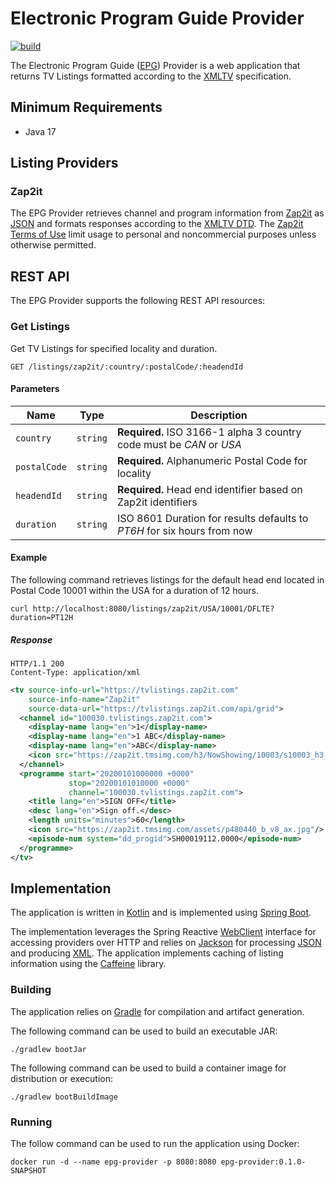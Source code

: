 # Electronic Program Guide Provider

[![build](https://github.com/exceptionfactory/epg-provider/actions/workflows/build.yml/badge.svg)](https://github.com/exceptionfactory/epg-provider/actions/workflows/build.yml)

The Electronic Program Guide ([EPG](https://en.wikipedia.org/wiki/Electronic_program_guide))
Provider is a web application that returns TV Listings formatted according to the [XMLTV](https://www.xmltv.org)
specification.

## Minimum Requirements

- Java 17

## Listing Providers

### Zap2it

The EPG Provider retrieves channel and program information from
[Zap2it](https://tvlistings.zap2it.com) as [JSON](https://en.wikipedia.org/wiki/JSON) and formats responses
according to the [XMLTV DTD](https://github.com/XMLTV/xmltv/blob/master/xmltv.dtd).
The [Zap2it Terms of Use](https://feedback.zap2it.com/terms-of-use/) limit usage to personal and noncommercial purposes
unless otherwise permitted.

## REST API

The EPG Provider supports the following REST API resources:

### Get Listings

Get TV Listings for specified locality and duration.

```
GET /listings/zap2it/:country/:postalCode/:headendId
```

#### Parameters

|Name            |Type        |Description                                                            |
|----------------|------------|-----------------------------------------------------------------------|
|```country```   |```string```|**Required.** ISO 3166-1 alpha 3 country code must be *CAN* or *USA*   |
|```postalCode```|```string```|**Required.** Alphanumeric Postal Code for locality                    |
|```headendId``` |```string```|**Required.** Head end identifier based on Zap2it identifiers          |
|```duration```  |```string```|ISO 8601 Duration for results defaults to *PT6H* for six hours from now|

#### Example

The following command retrieves listings for the default head end located in Postal Code 10001 within the USA
for a duration of 12 hours.

```shell script
curl http://localhost:8080/listings/zap2it/USA/10001/DFLTE?duration=PT12H
```

##### Response

```
HTTP/1.1 200
Content-Type: application/xml
```
```xml
<tv source-info-url="https://tvlistings.zap2it.com"
    source-info-name="Zap2it"
    source-data-url="https://tvlistings.zap2it.com/api/grid">
  <channel id="100030.tvlistings.zap2it.com">
    <display-name lang="en">1</display-name>
    <display-name lang="en">1 ABC</display-name>
    <display-name lang="en">ABC</display-name>
    <icon src="https://zap2it.tmsimg.com/h3/NowShowing/10003/s10003_h3_aa.png"/>
  </channel>
  <programme start="20200101000000 +0000"
             stop="20200101010000 +0000"
             channel="100030.tvlistings.zap2it.com">
    <title lang="en">SIGN OFF</title>
    <desc lang="en">Sign off.</desc>
    <length units="minutes">60</length>
    <icon src="https://zap2it.tmsimg.com/assets/p480440_b_v8_ax.jpg"/>
    <episode-num system="dd_progid">SH00019112.0000</episode-num>
  </programme>
</tv>
```

## Implementation

The application is written in [Kotlin](https://kotlinlang.org/)
and is implemented using [Spring Boot](https://spring.io/projects/spring-boot).

The implementation leverages the Spring Reactive
[WebClient](https://docs.spring.io/spring-framework/docs/current/javadoc-api/org/springframework/web/reactive/function/client/WebClient.html)
interface for accessing providers over HTTP and relies on [Jackson](https://github.com/FasterXML/jackson)
for processing [JSON](https://github.com/FasterXML/jackson-databind)
and producing [XML](https://github.com/FasterXML/jackson-dataformat-xml).
The application implements caching of listing information using the 
[Caffeine](https://github.com/ben-manes/caffeine) library.

### Building

The application relies on [Gradle](https://gradle.org) for compilation and artifact generation.

The following command can be used to build an executable JAR:

```shell script
./gradlew bootJar
```

The following command can be used to build a container image for distribution or execution:

```shell script
./gradlew bootBuildImage
```

### Running

The follow command can be used to run the application using Docker:

```shell script
docker run -d --name epg-provider -p 8080:8080 epg-provider:0.1.0-SNAPSHOT
```